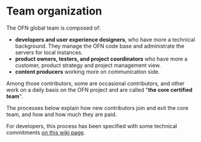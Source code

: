 # Team organization

The OFN global team is composed of:  
- **developers and user experience designers**, who have more a technical background. They manage the OFN code base and administrate the servers for local instances.  
- **product owners, testers, and project coordinators** who have more a customer, product strategy and project management view.  
- **content producers** working more on communication side.

Among those contributors, some are occasional contributors, and other work on a daily basis on the OFN project and are called "**the core certified team**".

The processes below explain how new contributors join and exit the core team, and how and how much they are paid.

For developers, this process has been specified with some technical commitments [on this wiki page](https://github.com/openfoodfoundation/openfoodnetwork/wiki/Pipeline-development-process).

